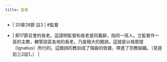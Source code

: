 ```yaml
---
title: 監督
---
```


- | 20章28節 註3 | #監督

- | 即17節召會的長老。這證明監督和長老是同義辭，指同一班人。立監督作一區的主教，轄管該區各地的長老，乃是極大的錯誤。這就是以格那提（Ignatius）所行的。這錯誤的教訓成了階級的依據，帶進了宗教組織。（見提前三2註1。） |
